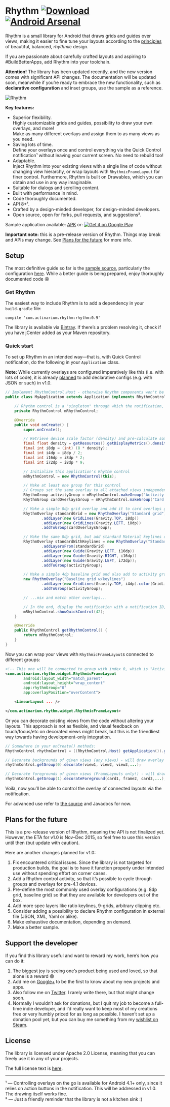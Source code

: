 # Rhythm [![Download](https://api.bintray.com/packages/actinarium/maven/rhythm/images/download.svg)](https://bintray.com/actinarium/maven/rhythm/_latestVersion) [![Android Arsenal](https://img.shields.io/badge/Android%20Arsenal-Rhythm-green.svg?style=flat)](https://android-arsenal.com/details/1/2664)

Rhythm is a small library for Android that draws grids and guides over views, making it easier to fine tune
your layouts according to the [principles][mdspec] of beautiful, balanced, _rhythmic_ design.

If you are passionate about carefully crafted layouts and aspiring to #BuildBetterApps, add Rhythm into your toolchain.

**Attention!** The library has been updated recently, and the new version comes with significant API changes.
The documentation will be updated soon, meanwhile if you’re ready to embrace the new functionality, such as
**declarative configuration** and inset groups, use the sample as a reference.

![Rhythm][heroimg]

**Key features:**

* Superior flexibility.  
  Highly customizable grids and guides, possibility to draw your own overlays, and more!  
  Make as many different overlays and assign them to as many views as you need.
* Saving lots of time.  
  Define your overlays once and control everything via the Quick Control notification¹ without leaving your current screen.
  No need to rebuild too!  
* Adaptable.  
  Inject Rhythm into your existing views with a single line of code without changing view hierarchy, or wrap layouts
  with `RhythmicFrameLayout` for finer control.
  Furthermore, Rhythm is built on Drawables, which you can obtain and use in any way imaginable.  
* Suitable for dialogs and scrolling content.
* Built with performance in mind.
* Code thoroughly documented.
* API 8+¹.
* Crafted by a design-minded developer, for design-minded developers.
* Open source, open for forks, pull requests, and suggestions².

Sample application available: [APK][apk] or:
[![Get it on Google Play](https://play.google.com/intl/en_us/badges/images/apps/en-play-badge.png)][playstore]

**Important note:** this is a pre-release version of Rhythm. Things may break and APIs may change.
See [Plans for the future](#plans-for-the-future) for more info.

## Setup

The most definitive guide so far is the [sample source][samplesrc], particularly the configuration [here][appsrc].
While a better guide is being prepared, enjoy thoroughly documented code :stuck_out_tongue:

### Get Rhythm

The easiest way to include Rhythm is to add a dependency in your `build.gradle` file:

```
compile 'com.actinarium.rhythm:rhythm:0.9'
```

The library is available via [Bintray][bintray]. If there’s a problem resolving it, check if you have jCenter added as your
Maven repository.

### Quick start

To set up Rhythm in an intended way—that is, with Quick Control notification, do the following in your `Application` class.

**Note:** While currently overlays are configured imperatively like this (i.e. with lots of code),
it is already [planned](#plans-for-the-future) to add declarative configs (e.g. with JSON or such) in v1.0.

```java
// Implement RhythmControl.Host - otherwise Rhythm components won't be able to access Rhythm control
public class MyApplication extends Application implements RhythmControl.Host {

    // Rhythm control is a "singleton" through which the notification, RhythmicFrameLayouts and the overlays communicate
    private RhythmControl mRhythmControl;

    @Override
    public void onCreate() {
        super.onCreate();

        // Retrieve device scale factor (density) and pre-calculate some common dip values
        final float density = getResources().getDisplayMetrics().density;
        final int i8dp = (int) (8 * density);
        final int i4dp = i8dp / 2;
        final int i16dp = i8dp * 2;
        final int i72dp = i8dp * 9;

        // Initialize this application's Rhythm control
        mRhythmControl = new RhythmControl(this);

        // Make at least one group for this control
        // Groups set the same overlay to all attached views independently from other groups
        RhythmGroup activityGroup = mRhythmControl.makeGroup("Activity top-level");             // assigned index = 0
        RhythmGroup cardOverlaysGroup = mRhythmControl.makeGroup("Card overlays");              // assigned index = 1

        // Make a simple 8dp grid overlay and add it to card overlays group
        RhythmOverlay standardGrid = new RhythmOverlay("Standard grid")
                .addLayer(new GridLines(Gravity.TOP, i8dp))
                .addLayer(new GridLines(Gravity.LEFT, i8dp))
                .addToGroup(cardOverlaysGroup);

        // Make the same 8dp grid, but add standard Material keylines on top. Attach to activity group
        RhythmOverlay standardWithKeylines = new RhythmOverlay("Standard w/ keylines")
                .addLayersFrom(standardGrid)                                           // include standard grid
                .addLayer(new Guide(Gravity.LEFT, i16dp))                              // 16 dp from the left
                .addLayer(new Guide(Gravity.RIGHT, i16dp))                             // 16 dp from the right
                .addLayer(new Guide(Gravity.LEFT, i72dp));                             // 72 dp from the left
                .addToGroup(activityGroup);

        // Make a simple 4dp baseline grid and also add to activity group
        new RhythmOverlay("Baseline grid w/keylines")
                .addLayer(new GridLines(Gravity.TOP, i4dp).color(GridLines.DEFAULT_BASELINE_COLOR))
                .addToGroup(activityGroup);

        // ...mix and match other overlays...

        // In the end, display the notification with a notification ID, which must be unique across your app
        mRhythmControl.showQuickControl(42);
    }

    @Override
    public RhythmControl getRhythmControl() {
        return mRhythmControl;
    }
}
```

Now you can wrap your views with `RhythmicFrameLayout`s connected to different groups:

```xml
<!-- This one will be connected to group with index 0, which is "Activity top-level", and draw the grid over content -->
<com.actinarium.rhythm.widget.RhythmicFrameLayout
        android:layout_width="match_parent"
        android:layout_height="wrap_content"
        app:rhythmGroup="0"
        app:overlayPosition="overContent">

    <LinearLayout ... />

</com.actinarium.rhythm.widget.RhythmicFrameLayout>
```

Or you can decorate existing views from the code without altering your layouts.
This approach is not as flexible, and visual feedback on touch/focus/etc on decorated views might break, but this is the
friendliest way towards having development-only integration.

```java
// Somewhere in your onCreate() methods:
RhythmControl rhythmControl = ((RhythmControl.Host) getApplication()).getRhythmControl();

// Decorate backgrounds of given views (any views) - will draw overlay over background but under view's content
rhythmControl.getGroup(0).decorate(view1, view2, view3,...);

// Decorate foregrounds of given views (FrameLayouts only!) - will draw overlay over content
rhythmControl.getGroup(1).decorateForeground(card1, frame2, card3,...);
```

Voilà, now you’ll be able to control the overlay of connected layouts via the notification.

For advanced use refer to [the source][samplesrc] and Javadocs for now.

## Plans for the future

This is a pre-release version of Rhythm, meaning the API is not finalized yet.
However, the ETA for v1.0 is Nov–Dec 2015, so feel free to use this version until then (but update with caution).

Here are another changes planned for v1.0:

1. Fix encountered critical issues. Since the library is not targeted for production builds, the goal is to have it
   function properly under intended use without spending effort on corner cases.
2. Add a Rhythm control activity, so that it’s possible to cycle through groups and overlays for pre-4.1 devices.
3. Pre-define the most commonly used overlay configurations (e.g. 8dp grid, baseline grid) so that they are available
   for developers out of the box.
4. Add more spec layers like ratio keylines, 9-grids, arbitrary clipping etc.
5. Consider adding a possibility to declare Rhythm configuration in external file (JSON, XML, Yaml or alike).
6. Make exhaustive documentation, depending on demand.
7. Make a better sample.

## Support the developer

If you find this library useful and want to reward my work, here’s how you can do it:

1. The biggest joy is seeing one’s product being used and loved, so that alone is a reward :smile:
2. Add me on [Google+][gplus] to be the first to know about my new projects and apps.
3. Also follow me on [Twitter][twitter]. I rarely write there, but that might change soon.
4. Normally I wouldn’t ask for donations, but I quit my job to become a full-time indie developer, and I’d really want
   to keep most of my creations free or very humbly priced for as long as possible.
   I haven’t set up a donation pool yet, but you can buy me something from my [wishlist on Steam][steam].

## License

The library is licensed under Apache 2.0 License, meaning that you can freely use it in any of your projects.

The full license text is [here][license].

---
¹ — Controlling overlays on the go is available for Android 4.1+ only, since it relies on action buttons
in the notification. This will be addressed in v1.0. The drawing itself works fine.  
² — Just a friendly reminder that the library is not a kitchen sink :)

[mdspec]: http://www.google.com/design/spec/layout/metrics-keylines.html
[bintray]: https://bintray.com/actinarium/maven/rhythm
[license]: https://raw.githubusercontent.com/Actinarium/Rhythm/master/LICENSE
[apk]: https://raw.githubusercontent.com/Actinarium/Rhythm/master/sample/sample-release.apk
[playstore]: https://play.google.com/store/apps/details?id=com.actinarium.rhythm.sample
[samplesrc]: https://github.com/Actinarium/Rhythm/tree/master/sample
[appsrc]: https://github.com/Actinarium/Rhythm/blob/master/sample/src/main/java/com/actinarium/rhythm/sample/RhythmSampleApplication.java
[gplus]: https://plus.google.com/u/0/+PaulDanyliuk/posts
[twitter]: https://twitter.com/actinarium
[steam]: http://steamcommunity.com/id/actine/wishlist

[heroimg]: https://github.com/Actinarium/Rhythm/blob/master/images/rhythm-v0.9.png